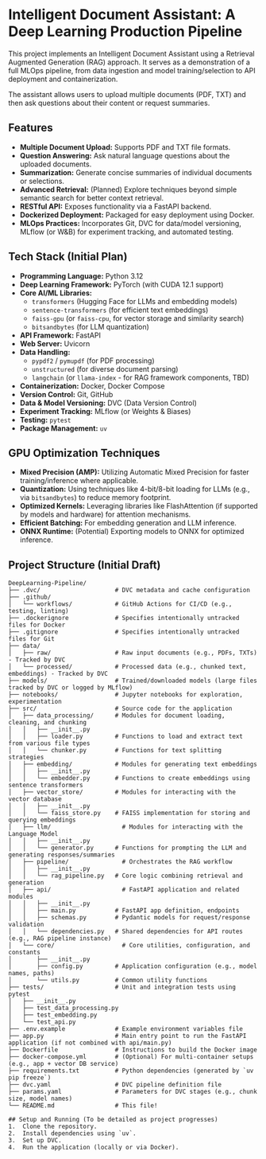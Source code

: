 # Intelligent Document Assistant: A Deep Learning Production Pipeline

This project implements an Intelligent Document Assistant using a Retrieval Augmented Generation (RAG) approach. It serves as a demonstration of a full MLOps pipeline, from data ingestion and model training/selection to API deployment and containerization.

The assistant allows users to upload multiple documents (PDF, TXT) and then ask questions about their content or request summaries.

## Features
*   **Multiple Document Upload:** Supports PDF and TXT file formats.
*   **Question Answering:** Ask natural language questions about the uploaded documents.
*   **Summarization:** Generate concise summaries of individual documents or selections.
*   **Advanced Retrieval:** (Planned) Explore techniques beyond simple semantic search for better context retrieval.
*   **RESTful API:** Exposes functionality via a FastAPI backend.
*   **Dockerized Deployment:** Packaged for easy deployment using Docker.
*   **MLOps Practices:** Incorporates Git, DVC for data/model versioning, MLflow (or W&B) for experiment tracking, and automated testing.

## Tech Stack (Initial Plan)
*   **Programming Language:** Python 3.12
*   **Deep Learning Framework:** PyTorch (with CUDA 12.1 support)
*   **Core AI/ML Libraries:**
    *   `transformers` (Hugging Face for LLMs and embedding models)
    *   `sentence-transformers` (for efficient text embeddings)
    *   `faiss-gpu` (or `faiss-cpu`, for vector storage and similarity search)
    *   `bitsandbytes` (for LLM quantization)
*   **API Framework:** FastAPI
*   **Web Server:** Uvicorn
*   **Data Handling:**
    *   `pypdf2` / `pymupdf` (for PDF processing)
    *   `unstructured` (for diverse document parsing)
    *   `langchain` (or `llama-index` - for RAG framework components, TBD)
*   **Containerization:** Docker, Docker Compose
*   **Version Control:** Git, GitHub
*   **Data & Model Versioning:** DVC (Data Version Control)
*   **Experiment Tracking:** MLflow (or Weights & Biases)
*   **Testing:** `pytest`
*   **Package Management:** `uv`

## GPU Optimization Techniques
*   **Mixed Precision (AMP):** Utilizing Automatic Mixed Precision for faster training/inference where applicable.
*   **Quantization:** Using techniques like 4-bit/8-bit loading for LLMs (e.g., via `bitsandbytes`) to reduce memory footprint.
*   **Optimized Kernels:** Leveraging libraries like FlashAttention (if supported by models and hardware) for attention mechanisms.
*   **Efficient Batching:** For embedding generation and LLM inference.
*   **ONNX Runtime:** (Potential) Exporting models to ONNX for optimized inference.

## Project Structure (Initial Draft)

```text
DeepLearning-Pipeline/
├── .dvc/                     # DVC metadata and cache configuration
├── .github/
│   └── workflows/            # GitHub Actions for CI/CD (e.g., testing, linting)
├── .dockerignore             # Specifies intentionally untracked files for Docker
├── .gitignore                # Specifies intentionally untracked files for Git
├── data/
│   ├── raw/                  # Raw input documents (e.g., PDFs, TXTs) - Tracked by DVC
│   └── processed/            # Processed data (e.g., chunked text, embeddings) - Tracked by DVC
├── models/                   # Trained/downloaded models (large files tracked by DVC or logged by MLflow)
├── notebooks/                # Jupyter notebooks for exploration, experimentation
├── src/                      # Source code for the application
│   ├── data_processing/      # Modules for document loading, cleaning, and chunking
│   │   ├── __init__.py
│   │   ├── loader.py         # Functions to load and extract text from various file types
│   │   └── chunker.py        # Functions for text splitting strategies
│   ├── embedding/            # Modules for generating text embeddings
│   │   ├── __init__.py
│   │   └── embedder.py       # Functions to create embeddings using sentence transformers
│   ├── vector_store/         # Modules for interacting with the vector database
│   │   ├── __init__.py
│   │   └── faiss_store.py    # FAISS implementation for storing and querying embeddings
│   ├── llm/                    # Modules for interacting with the Language Model
│   │   ├── __init__.py
│   │   └── generator.py      # Functions for prompting the LLM and generating responses/summaries
│   ├── pipeline/               # Orchestrates the RAG workflow
│   │   ├── __init__.py
│   │   └── rag_pipeline.py   # Core logic combining retrieval and generation
│   ├── api/                    # FastAPI application and related modules
│   │   ├── __init__.py
│   │   ├── main.py           # FastAPI app definition, endpoints
│   │   ├── schemas.py        # Pydantic models for request/response validation
│   │   └── dependencies.py   # Shared dependencies for API routes (e.g., RAG pipeline instance)
│   └── core/                   # Core utilities, configuration, and constants
│       ├── __init__.py
│       ├── config.py         # Application configuration (e.g., model names, paths)
│       └── utils.py          # Common utility functions
├── tests/                    # Unit and integration tests using pytest
│   ├── __init__.py
│   ├── test_data_processing.py
│   ├── test_embedding.py
│   └── test_api.py
├── .env.example              # Example environment variables file
├── app.py                    # Main entry point to run the FastAPI application (if not combined with api/main.py)
├── Dockerfile                # Instructions to build the Docker image
├── docker-compose.yml        # (Optional) For multi-container setups (e.g., app + vector DB service)
├── requirements.txt          # Python dependencies (generated by `uv pip freeze`)
├── dvc.yaml                  # DVC pipeline definition file
├── params.yaml               # Parameters for DVC stages (e.g., chunk size, model names)
└── README.md                 # This file!

## Setup and Running (To be detailed as project progresses)
1.  Clone the repository.
2.  Install dependencies using `uv`.
3.  Set up DVC.
4.  Run the application (locally or via Docker).
